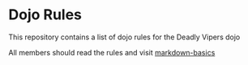 Dojo Rules
==========

This repository contains a list of dojo rules for the Deadly Vipers dojo

All members should read the rules and visit [markdown-basics](https://help.github.com/articles/markdown-basics)
